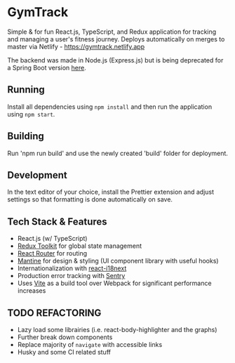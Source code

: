 # GymTrack

Simple & for fun React.js, TypeScript, and Redux application for tracking and managing a user's fitness journey. Deploys automatically on merges to master via Netlify - https://gymtrack.netlify.app

The backend was made in Node.js (Express.js) but is being deprecated for a Spring Boot version [here](https://github.com/GV79/GymTrackApiV2).

## Running

Install all dependencies using `npm install` and then run the application using `npm start`.

## Building

Run 'npm run build' and use the newly created 'build' folder for deployment.

## Development

In the text editor of your choice, install the Prettier extension and adjust settings so that formatting is done automatically on save.

## Tech Stack & Features

- React.js (w/ TypeScript)
- [Redux Toolkit](https://redux-toolkit.js.org/) for global state management
- [React Router](https://reactrouter.com/) for routing
- [Mantine](https://mantine.dev/) for design & styling (UI component library with useful hooks)
- Internationalization with [react-i18next](https://react.i18next.com/)
- Production error tracking with [Sentry](https://sentry.io/)
- Uses [Vite](https://vitejs.dev/) as a build tool over Webpack for significant performance increases

## TODO REFACTORING

- Lazy load some librairies (i.e. react-body-highlighter and the graphs)
- Further break down components
- Replace majority of `navigate` with accessible links
- Husky and some CI related stuff
